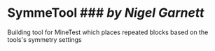 # SymmeTool   ### *by Nigel Garnett*

Building tool for MineTest which places repeated blocks based on the tools's symmetry settings


